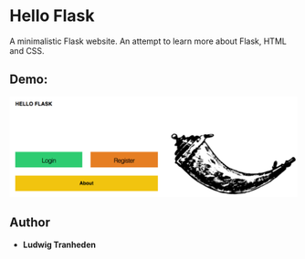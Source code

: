 # Hello Flask
A minimalistic Flask website. An attempt to learn more about Flask, HTML and CSS.

## Demo:

![](preview.png)

## Author

* **Ludwig Tranheden**